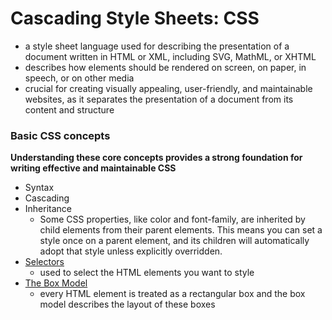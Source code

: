 # Cascading Style Sheets: CSS
- a style sheet language used for describing the presentation of a document written in HTML or XML, including SVG, MathML, or XHTML
- describes how elements should be rendered on screen, on paper, in speech, or on other media
- crucial for creating visually appealing, user-friendly, and maintainable websites, as it separates the presentation of a document from its content and structure

### Basic CSS concepts 
**Understanding these core concepts provides a strong foundation for writing effective and maintainable CSS**
- Syntax
- Cascading
- Inheritance
    - Some CSS properties, like color and font-family, are inherited by child elements from their parent elements. This means you can set a style once on a parent element, and its children will automatically adopt that style unless explicitly overridden.
- [Selectors](./Selectors.md)
    - used to select the HTML elements you want to style
- [The Box Model](./BoxModel.md)
    - every HTML element is treated as a rectangular box and the box model describes the layout of these boxes
